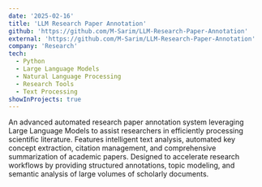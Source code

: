 ```yaml
---
date: '2025-02-16'
title: 'LLM Research Paper Annotation'
github: 'https://github.com/M-Sarim/LLM-Research-Paper-Annotation'
external: 'https://github.com/M-Sarim/LLM-Research-Paper-Annotation'
company: 'Research'
tech:
  - Python
  - Large Language Models
  - Natural Language Processing
  - Research Tools
  - Text Processing
showInProjects: true
---
```


An advanced automated research paper annotation system leveraging Large Language Models to assist researchers in efficiently processing scientific literature. Features intelligent text analysis, automated key concept extraction, citation management, and comprehensive summarization of academic papers. Designed to accelerate research workflows by providing structured annotations, topic modeling, and semantic analysis of large volumes of scholarly documents.
